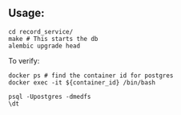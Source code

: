 ## Usage:

```
cd record_service/
make # This starts the db
alembic upgrade head
```

To verify:
```
docker ps # find the container id for postgres
docker exec -it ${container_id} /bin/bash

psql -Upostgres -dmedfs
\dt
```
